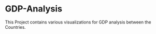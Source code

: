 # GDP-Analysis
This Project contains various visualizations for GDP analysis between the Countries. 
